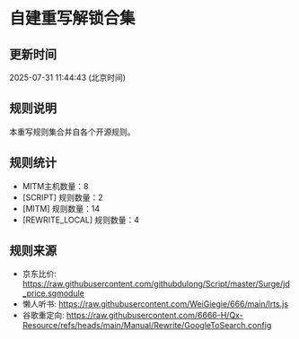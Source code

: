 # 自建重写解锁合集

## 更新时间
2025-07-31 11:44:43 (北京时间)

## 规则说明
本重写规则集合并自各个开源规则。

## 规则统计
- MITM主机数量：8
- [SCRIPT] 规则数量：2
- [MITM] 规则数量：14
- [REWRITE_LOCAL] 规则数量：4


## 规则来源
- 京东比价: https://raw.githubusercontent.com/githubdulong/Script/master/Surge/jd_price.sgmodule
- 懒人听书: https://raw.githubusercontent.com/WeiGiegie/666/main/lrts.js
- 谷歌重定向: https://raw.githubusercontent.com/6666-H/Qx-Resource/refs/heads/main/Manual/Rewrite/GoogleToSearch.config
